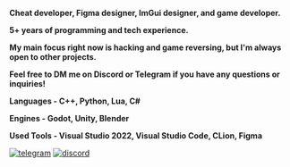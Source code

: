 **Cheat developer, Figma designer, ImGui designer, and game developer.**

**5+ years of programming and tech experience.**

**My main focus right now is hacking and game reversing, but I'm always open to other projects.**

**Feel free to DM me on Discord or Telegram if you have any questions or inquiries!**

**Languages - C++, Python, Lua, C#**

**Engines - Godot, Unity, Blender**

**Used Tools - Visual Studio 2022, Visual Studio Code, CLion, Figma**

[![telegram](https://img.shields.io/badge/TELEGRAM-5F2F92?style=for-the-badge&logo=telegram&logoColor=white)](https://t.me/nvidiadr5ver/)
[![discord](https://img.shields.io/badge/discord-260C42?style=for-the-badge&logo=discord&logoColor=white)](https://discord.com/users/982812904787156992/)

